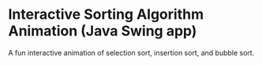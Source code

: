 # Interactive Sorting Algorithm Animation (Java Swing app)
A fun interactive animation of selection sort, insertion sort, and bubble sort.
